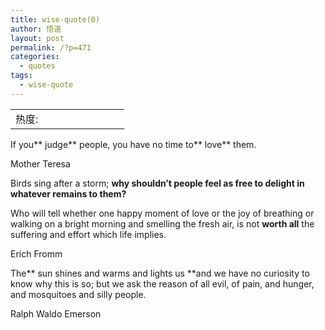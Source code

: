```yaml
---
title: wise-quote(0)
author: 悟道
layout: post
permalink: /?p=471
categories:
  - quotes
tags:
  - wise-quote
---
```

<table>
  <tr cellpadding=0><td>
    热度:
  </td><td cellpadding=0><img src='http://210.75.224.29/wordpress/wp-content/plugins/statpresscn/images/sun.gif' width=10 height=10 border=0 /></td><td cellpadding=0><img src='http://210.75.224.29/wordpress/wp-content/plugins/statpresscn/images/sun.gif' width=10 height=10 border=0 /></td><td cellpadding=0><img src='http://210.75.224.29/wordpress/wp-content/plugins/statpresscn/images/sun_dark.gif' width=10 height=10 border=0 /></td><td cellpadding=0><img src='http://210.75.224.29/wordpress/wp-content/plugins/statpresscn/images/sun_dark.gif' width=10 height=10 border=0 /></td><td cellpadding=0><img src='http://210.75.224.29/wordpress/wp-content/plugins/statpresscn/images/sun_dark.gif' width=10 height=10 border=0 /></td></tr>
</table>

If you** judge** people, you have no time to** love** them.

Mother Teresa

Birds sing after a storm; **why shouldn&#8217;t people feel as free to delight in whatever remains to them?**

Who will tell whether one happy moment of love or the joy of breathing or walking on a bright morning and smelling the fresh air, is not **worth all** the suffering and effort which life implies.

Erich Fromm

The** sun shines and warms and lights us **and we have no curiosity to know why this is so; but we ask the reason of all evil, of pain, and hunger, and mosquitoes and silly people.

Ralph Waldo Emerson